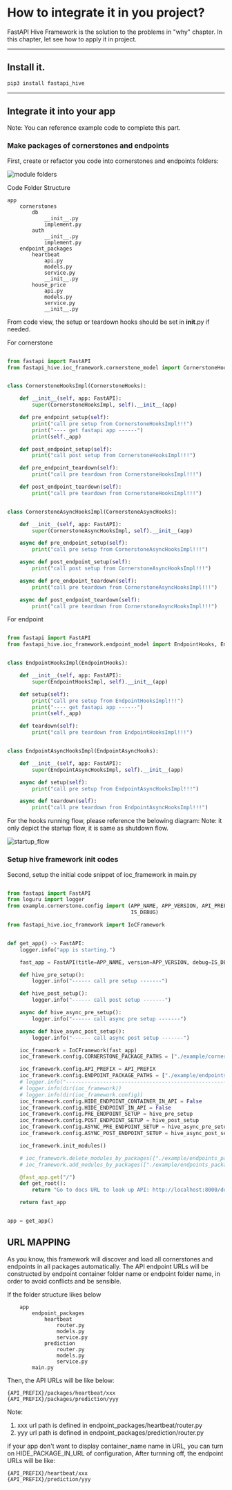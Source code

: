 # How to integrate it in you project?

FastAPI Hive Framework is the solution to the problems in "why" chapter.
In this chapter, let see how to apply it in project.

---

## Install it.

```bash
pip3 install fastapi_hive
```


---

## Integrate it into your app

Note: You can reference example code to complete this part. 

### Make packages of cornerstones and endpoints

First, create or refactor you code into cornerstones and endpoints folders:

![module folders](img/module_folders.png)

Code Folder Structure

    app
        cornerstones
            db
                __init__.py
                implement.py
            auth
                __init__.py
                implement.py
        endpoint_packages
            heartbeat
                api.py
                models.py
                service.py
                __init__.py
            house_price
                api.py
                models.py
                service.py
                __init__.py


From code view, the setup or teardown hooks should be set in __init__.py if needed.

For cornerstone

```Python

from fastapi import FastAPI
from fastapi_hive.ioc_framework.cornerstone_model import CornerstoneHooks, CornerstoneAsyncHooks


class CornerstoneHooksImpl(CornerstoneHooks):

    def __init__(self, app: FastAPI):
        super(CornerstoneHooksImpl, self).__init__(app)

    def pre_endpoint_setup(self):
        print("call pre setup from CornerstoneHooksImpl!!!")
        print("---- get fastapi app ------")
        print(self._app)

    def post_endpoint_setup(self):
        print("call post setup from CornerstoneHooksImpl!!!")

    def pre_endpoint_teardown(self):
        print("call pre teardown from CornerstoneHooksImpl!!!")

    def post_endpoint_teardown(self):
        print("call pre teardown from CornerstoneHooksImpl!!!")


class CornerstoneAsyncHooksImpl(CornerstoneAsyncHooks):

    def __init__(self, app: FastAPI):
        super(CornerstoneAsyncHooksImpl, self).__init__(app)

    async def pre_endpoint_setup(self):
        print("call pre setup from CornerstoneAsyncHooksImpl!!!")

    async def post_endpoint_setup(self):
        print("call post setup from CornerstoneAsyncHooksImpl!!!")

    async def pre_endpoint_teardown(self):
        print("call pre teardown from CornerstoneAsyncHooksImpl!!!")

    async def post_endpoint_teardown(self):
        print("call pre teardown from CornerstoneAsyncHooksImpl!!!")

```


For endpoint

```Python

from fastapi import FastAPI
from fastapi_hive.ioc_framework.endpoint_model import EndpointHooks, EndpointAsyncHooks


class EndpointHooksImpl(EndpointHooks):

    def __init__(self, app: FastAPI):
        super(EndpointHooksImpl, self).__init__(app)

    def setup(self):
        print("call pre setup from EndpointHooksImpl!!!")
        print("---- get fastapi app ------")
        print(self._app)

    def teardown(self):
        print("call pre teardown from EndpointHooksImpl!!!")


class EndpointAsyncHooksImpl(EndpointAsyncHooks):

    def __init__(self, app: FastAPI):
        super(EndpointAsyncHooksImpl, self).__init__(app)

    async def setup(self):
        print("call pre setup from EndpointAsyncHooksImpl!!!")

    async def teardown(self):
        print("call pre teardown from EndpointAsyncHooksImpl!!!")


```

For the hooks running flow, please reference the belowing diagram:
Note: it only depict the startup flow, it is same as shutdown flow.

![startup_flow](img/startup_flow.png)


### Setup hive framework init codes 

Second, setup the initial code snippet of ioc_framework in main.py

```Python

from fastapi import FastAPI
from loguru import logger
from example.cornerstone.config import (APP_NAME, APP_VERSION, API_PREFIX,
                                        IS_DEBUG)

from fastapi_hive.ioc_framework import IoCFramework


def get_app() -> FastAPI:
    logger.info("app is starting.")

    fast_app = FastAPI(title=APP_NAME, version=APP_VERSION, debug=IS_DEBUG)

    def hive_pre_setup():
        logger.info("------ call pre setup -------")

    def hive_post_setup():
        logger.info("------ call post setup -------")

    async def hive_async_pre_setup():
        logger.info("------ call async pre setup -------")

    async def hive_async_post_setup():
        logger.info("------ call async post setup -------")

    ioc_framework = IoCFramework(fast_app)
    ioc_framework.config.CORNERSTONE_PACKAGE_PATHS = ["./example/cornerstone/"]

    ioc_framework.config.API_PREFIX = API_PREFIX
    ioc_framework.config.ENDPOINT_PACKAGE_PATHS = ["./example/endpoints_package1", "./example/endpoints_package2"]
    # logger.info("-----------------------------------------------------")
    # logger.info(dir(ioc_framework))
    # logger.info(dir(ioc_framework.config))
    ioc_framework.config.HIDE_ENDPOINT_CONTAINER_IN_API = False
    ioc_framework.config.HIDE_ENDPOINT_IN_API = False
    ioc_framework.config.PRE_ENDPOINT_SETUP = hive_pre_setup
    ioc_framework.config.POST_ENDPOINT_SETUP = hive_post_setup
    ioc_framework.config.ASYNC_PRE_ENDPOINT_SETUP = hive_async_pre_setup
    ioc_framework.config.ASYNC_POST_ENDPOINT_SETUP = hive_async_post_setup

    ioc_framework.init_modules()

    # ioc_framework.delete_modules_by_packages(["./example/endpoints_package1"])
    # ioc_framework.add_modules_by_packages(["./example/endpoints_package2"])

    @fast_app.get("/")
    def get_root():
        return "Go to docs URL to look up API: http://localhost:8000/docs"

    return fast_app


app = get_app()
```

## URL MAPPING

As you know, this framework will discover and load all cornerstones and endpoints in all packages automatically.
The API endpoint URLs will be constructed by endpoint container folder name or endpoint folder name, in order to avoid conflicts and be sensible.

If the folder structure likes below

```text
    app
        endpoint_packages
            heartbeat
                router.py
                models.py
                service.py
            prediction
                router.py
                models.py
                service.py
        main.py
```

Then, the API URLs will be like below:

```text
{API_PREFIX}/packages/heartbeat/xxx
{API_PREFIX}/packages/prediction/yyy
```

Note:

1. xxx url path is defined in endpoint_packages/heartbeat/router.py
2. yyy url path is defined in endpoint_packages/prediction/router.py

if your app don't want to display container_name name in URL, you can turn on HIDE_PACKAGE_IN_URL of configuration,
After turnning off, the endpoint URLs will be like:

```text
{API_PREFIX}/heartbeat/xxx
{API_PREFIX}/prediction/yyy
```
